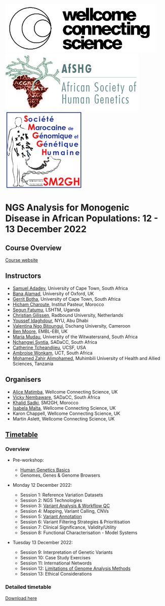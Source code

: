 ![plot](https://github.com/WCSCourses/Monogenic_Disease_AfSHG_2022/blob/main/CS%20logo%20image001.jpg)![plot](https://github.com/WCSCourses/Monogenic_Disease_AfSHG_2022/blob/main/AfSGH.jpeg)![plot](https://github.com/WCSCourses/Monogenic_Disease_AfSHG_2022/blob/main/Logo%20SM2GH%20VF(1).png)

# NGS Analysis for Monogenic Disease in African Populations: 12 - 13 December 2022

## Course Overview

[Course website](https://coursesandconferences.wellcomeconnectingscience.org/event/ngs-analysis-for-monogenic-disease-in-african-populations-20221212/)

## Instructors
- [Samuel Adadey](https://www.researchgate.net/profile/Samuel-Adadey), University of Cape Town, South Africa
- [Bana Alamad](https://www.linkedin.com/in/bana-alamad-a98b79175/?originalSubdomain=uk), University of Oxford, UK
- [Gerrit Botha](https://coursesandconferences.wellcomeconnectingscience.org/event/ngs-analysis-for-monogenic-disease-in-african-populations-20221212/), University of Cape Town, South Africa
- [Hicham Charoute](https://www.linkedin.com/in/hicham-charoute-a3875862/?originalSubdomain=ma), Institut Pasteur, Morocco
- [Segun Fatumu](https://www.lshtm.ac.uk/aboutus/people/fatumo.segun), LSHTM, Uganda
- [Christian Gilissen](https://www.radboudumc.nl/en/people/christian-gilissen), Radbound University, Netherlands
- [Youssef Idaghdour](https://nyuad.nyu.edu/en/academics/divisions/science/faculty/youssef-idaghdour.html), NYU, Abu Dhabi
- [Valentina Ngo Bitoungui](https://coursesandconferences.wellcomeconnectingscience.org/event/ngs-analysis-for-monogenic-disease-in-african-populations-20221212/), Dschang University, Cameroon 
- [Ben Moore](https://www.ebi.ac.uk/people/person/benjamin-moore/), EMBL-EBI, UK
- [Maria Mudau](https://coursesandconferences.wellcomeconnectingscience.org/event/ngs-analysis-for-monogenic-disease-in-african-populations-20221212/), University of the Witwatersrand, South Africa
- [Nchangwi Syntia](https://www.sickleinafrica.org/article/84), SADaCC, South Africa
- [Catherine Tcheandjieu](https://profiles.ucsf.edu/catherine.tcheandjieugueliatcha), UCSF, USA
- [Ambroise Wonkam](http://www.idm.uct.ac.za/Ambroise_Wonkam), UCT, South Africa
- [Mohamed Zahir Alimohamed](https://inteafrica.org/news/interview-mohamed-zahir-alimohamed-research-coordinator-scientist-respond-africa/), Muhimbili University of Health and Allied Sciences, Tanzania

## Organisers
- [Alice Matimba](https://www.linkedin.com/in/alice-matimba-8805177/), Wellcome Connecting Science, UK
- [Vicky Nembaware](https://www.sickleinafrica.org/article/77), SADaCC, South Africa
- [Khalid Sadki](https://www.researchgate.net/profile/Khalid-Sadki), SM2GH, Morocco
- [Isabela Malta](https://www.linkedin.com/in/isabela-malta-754503162/), Wellcome Connecting Science, UK
- Karon Chappell, Wellcome Connecting Science, UK
- Martin Aslett, Wellcome Connecting Science, UK

## [Timetable](https://github.com/WCSCourses/Monogenic_Disease_AfSHG_2022/blob/main/materials/NGS%20Analysis%20AfSHG%20Timetable%20and%20Planning%20-%20Timetable%20draft.pdf)
### Overview
- Pre-workshop:
  - [Human Genetics Basics](https://github.com/WCSCourses/Monogenic_Disease_AfSHG_2022/blob/main/materials/Humanbasics%20of%20geneticsPart1b.pptx.pdf)
  - Genomes, Genes & Genome Browsers

- Monday 12 December 2022:
  - Session 1: Reference Variation Datasets
  - Session 2: NGS Technologies
  - Session 3: [Variant Analysis & Workflow QC](https://github.com/WCSCourses/Monogenic_Disease_AfSHG_2022/blob/main/materials/variant%20analysis%20and%20workflow%20QC.pptx.pdf)
  - Session 4: Mapping, Variant Calling, CNVs
  - Session 5: [Variant Annotation](https://github.com/WCSCourses/Monogenic_Disease_AfSHG_2022/blob/main/materials/SM.Adadey-Variant%20Annotation.pptx.pdf)
  - Session 6: Variant Filtering Strategies & Prioritisation 
  - Session 7: Clinical Significance, Validity/Utility
  - Session 8: Functional Characterisation - Model Systems

- Tuesday 13 December 2022:
  - Session 9: Interpretation of Genetic Variants
  - Session 10: Case Study Exercises
  - Session 11: International Networds
  - Session 12: [Limitations of Genome Analysis Methods](https://github.com/WCSCourses/Monogenic_Disease_AfSHG_2022/blob/main/materials/SM%20Adadey%20Limitations%20of%20genome%20analysis.pptx.pdf)
  - Session 13: Ethical Considerations


### Detailed timetable

<!--- ![plot]() --->


 [Download here](https://github.com/WCSCourses/Monogenic_Disease_AfSHG_2022/blob/main/materials/NGS%20Analysis%20for%20Monogenic%20Diseases%20-%2012%20-%2013%20December%202022%20-%20Rabat%2C%20Morocco.pdf) 
